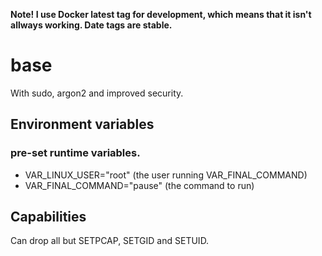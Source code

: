 **Note! I use Docker latest tag for development, which means that it isn't allways working. Date tags are stable.**

# base
With sudo, argon2 and improved security.

## Environment variables
### pre-set runtime variables.
* VAR_LINUX_USER="root" (the user running VAR_FINAL_COMMAND)
* VAR_FINAL_COMMAND="pause" (the command to run)

## Capabilities
Can drop all but SETPCAP, SETGID and SETUID.
